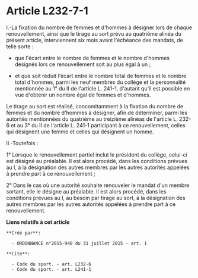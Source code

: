 # Article L232-7-1

I.-La fixation du nombre de femmes et d'hommes à désigner lors de chaque renouvellement, ainsi que le tirage au sort prévu au
quatrième alinéa du présent article, interviennent six mois avant l'échéance des mandats, de telle sorte :

- que l'écart entre le nombre de femmes et le nombre d'hommes désignés lors ce renouvellement soit au plus égal à un ;

- et que soit réduit l'écart entre le nombre total de femmes et le nombre total d'hommes, parmi les neuf membres du collège
et la personnalité mentionnée au 1° du II de l'article L. 241-1, d'autant qu'il est possible en vue d'obtenir un nombre égal
de femmes et d'hommes. 

Le tirage au sort est réalisé, concomitamment à la fixation du nombre de femmes et du nombre d'hommes à désigner, afin de
déterminer, parmi les autorités mentionnées du quatrième au treizième alinéas de l'article L. 232-6 et au 3° du II de
l'article L. 241-1 participant à ce renouvellement, celles qui désignent une femme et celles qui désignent un homme. 

II.-Toutefois : 

1° Lorsque le renouvellement partiel inclut le président du collège, celui-ci est désigné au préalable. Il est alors procédé,
dans les conditions prévues au I, à la désignation des autres membres par les autres autorités appelées à prendre part à ce
renouvellement ; 

2° Dans le cas où une autorité souhaite renouveler le mandat d'un membre sortant, elle le désigne au préalable. Il est alors
procédé, dans les conditions prévues au I, au besoin par tirage au sort, à la désignation des autres membres par les autres
autorités appelées à prendre part à ce renouvellement.

**Liens relatifs à cet article**

	**Créé par**:

	  - ORDONNANCE n°2015-948 du 31 juillet 2015 - art. 1

	**Cite**:

	  - Code du sport. - art. L232-6
	  - Code du sport. - art. L241-1
